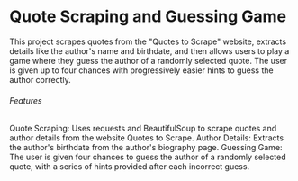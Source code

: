 # Quote Scraping and Guessing Game
This project scrapes quotes from the "Quotes to Scrape" website, extracts details like the author's name and birthdate, and then allows users to play a game where they guess the author of a randomly selected quote. The user is given up to four chances with progressively easier hints to guess the author correctly.
###### Features
Quote Scraping: Uses requests and BeautifulSoup to scrape quotes and author details from the website Quotes to Scrape.
Author Details: Extracts the author's birthdate from the author's biography page.
Guessing Game: The user is given four chances to guess the author of a randomly selected quote, with a series of hints provided after each incorrect guess.
